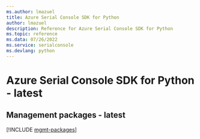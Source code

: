 ```yaml
---
ms.author: lmazuel
title: Azure Serial Console SDK for Python
author: lmazuel
description: Reference for Azure Serial Console SDK for Python
ms.topic: reference
ms.data: 07/26/2022
ms.service: serialconsole
ms.devlang: python
---
```

# Azure Serial Console SDK for Python - latest

## Management packages - latest
[!INCLUDE [mgmt-packages](serial-console-mgmt-index.md)]